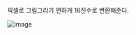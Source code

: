  픽셀로 그림그리기 편하게 16진수로 변환해준다.
 
 ![image](https://user-images.githubusercontent.com/68237656/203271785-e600f11f-b35e-4fab-a0cd-8cf1f0781bec.png)
